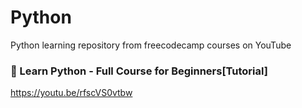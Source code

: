 # Python

Python learning repository from freecodecamp courses on YouTube
<br>
### 🔗 Learn Python - Full Course for Beginners[Tutorial] <br>
https://youtu.be/rfscVS0vtbw
